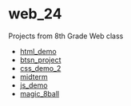 # web_24
Projects from 8th Grade Web class

<ul>
  <li><a href=">html_demo" target=_blank>html_demo</a></li>
  <li><a href=">btsn_project" target=_blank>btsn_project</a></li>
  <li><a href="css_demo" target=_blank>css_demo_2</a></li>
  <li><a href=">midterm" target=_blank>midterm</a></li>
  <li><a href=">js_demo" target=_blank>js_demo</a></li>
  <li><a href=">magic_8ball" target=_blank>magic_8ball</a></li>
</ul>
